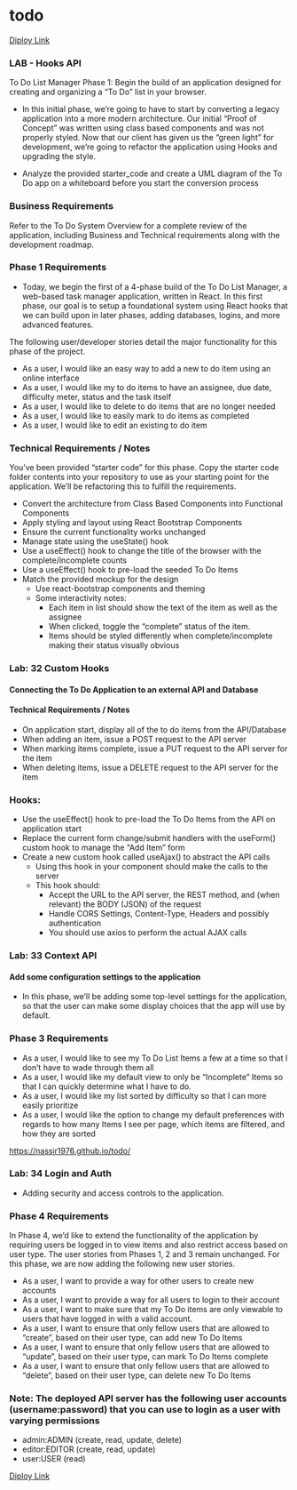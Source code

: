 # todo
[Diploy Link](https://nassir1976.github.io/todo/)

### LAB - Hooks API

To Do List Manager Phase 1: Begin the build of an application designed for creating and organizing a “To Do” list in your browser.

- In this initial phase, we’re going to have to start by converting a legacy application into a more modern architecture. Our initial “Proof of Concept” was written using class based components and was not properly styled. Now that our client has given us the “green light” for development, we’re going to refactor the application using Hooks and upgrading the style.


- Analyze the provided starter_code and create a UML diagram of the To Do app on a whiteboard before you start the conversion process

### Business Requirements
Refer to the To Do System Overview for a complete review of the application, including Business and Technical requirements along with the development roadmap.

### Phase 1 Requirements
- Today, we begin the first of a 4-phase build of the To Do List Manager, a web-based task manager application, written in React. In this first phase, our goal is to setup a foundational system using React hooks that we can build upon in later phases, adding databases, logins, and more advanced features.

The following user/developer stories detail the major functionality for this phase of the project.

  - As a user, I would like an easy way to add a new to do item using an online interface
  - As a user, I would like my to do items to have an assignee, due date, difficulty meter, status and the task itself
  - As a user, I would like to delete to do items that are no longer needed
   - As a user, I would like to easily mark to do items as completed
  - As a user, I would like to edit an existing to do item

### Technical Requirements / Notes
You’ve been provided “starter code” for this phase. Copy the starter code folder contents into your repository to use as your starting point for the application. We’ll be refactoring this to fulfill the requirements.

 - Convert the architecture from Class Based Components into Functional Components
 - Apply styling and layout using React Bootstrap Components
 - Ensure the current functionality works unchanged
  - Manage state using the useState() hook
  - Use a useEffect() hook to change the title of the browser with the complete/incomplete counts
  - Use a useEffect() hook to pre-load the seeded To Do Items
  - Match the provided mockup for the design
      - Use react-bootstrap components and theming
      - Some interactivity notes:
          - Each item in list should show the text of the item as well as the assignee
           - When clicked, toggle the “complete” status of the item.
          - Items should be styled differently when complete/incomplete making their status visually obvious

  
  ### Lab: 32 Custom Hooks

  #### Connecting the To Do Application to an external API and Database

  #### Technical Requirements / Notes

- On application start, display all of the to do items from the API/Database
- When adding an item, issue a POST request to the API server
- When marking items complete, issue a PUT request to the API server for the item
- When deleting items, issue a DELETE request to the API server for the item


### Hooks:
  - Use the useEffect() hook to pre-load the To Do Items from the API on application start
  - Replace the current form change/submit handlers with the useForm() custom hook to manage the “Add Item” form
  - Create a new custom hook called useAjax() to abstract the API calls
       - Using this hook in your component should make the calls to the server
       - This hook should:
            - Accept the URL to the API server, the REST method, and (when relevant) the BODY (JSON) of the request
            - Handle CORS Settings, Content-Type, Headers and possibly authentication
            - You should use axios to perform the actual AJAX calls


 ### Lab: 33 Context API

 #### Add some configuration settings to the application

  - In this phase, we’ll be adding some top-level settings for the application, so that the user can make some display choices that the app will use by default.

  ### Phase 3 Requirements
   - As a user, I would like to see my To Do List Items a few at a time so that I don’t have to wade through them all
   - As a user, I would like my default view to only be “Incomplete” Items so that I can quickly determine what I have to do.
  - As a user, I would like my list sorted by difficulty so that I can more easily prioritize
   - As a user, I would like the option to change my default preferences with regards to how many Items I see per page, which items are filtered, and how they are sorted


https://nassir1976.github.io/todo/


### Lab: 34 Login  and Auth 

- Adding security and access controls to the application.


### Phase 4 Requirements

In Phase 4, we’d like to extend the functionality of the application by requiring users be logged in to view items and also restrict access based on user type. The user stories from Phases 1, 2 and 3 remain unchanged. For this phase, we are now adding the following new user stories.

- As a user, I want to provide a way for other users to create new accounts
- As a user, I want to provide a way for all users to login to their account
- As a user, I want to make sure that my To Do items are only viewable to users that have logged in with a valid account.
- As a user, I want to ensure that only fellow users that are allowed to “create”, based on their user type, can add new To Do Items
- As a user, I want to ensure that only fellow users that are allowed to “update”, based on their user type, can mark To Do Items complete
- As a user, I want to ensure that only fellow users that are allowed to “delete”, based on their user type, can delete new To Do Items


### Note: The deployed API server has the following user accounts (username:password) that you can use to login as a user with varying permissions

- admin:ADMIN (create, read, update, delete)
- editor:EDITOR (create, read, update)
- user:USER (read)

[Diploy Link](https://nassir1976.github.io/todo/)
